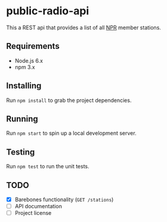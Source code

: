 # public-radio-api

This a REST api that provides a list of all [NPR](http://npr.org) member stations.

## Requirements

- Node.js 6.x
- npm 3.x

## Installing

Run `npm install` to grab the project dependencies.

## Running

Run `npm start` to spin up a local development server.

## Testing

Run `npm test` to run the unit tests.

## TODO

- [x] Barebones functionality (`GET /stations`)
- [ ] API documentation
- [ ] Project license
